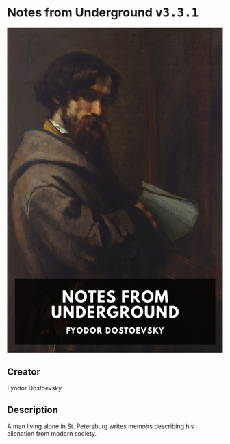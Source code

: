 
# Notes from Underground <kbd>v3.3.1</kbd>

<center>
  <img src="./cover-1024.jpg"/>
</center>

## Creator
Fyodor Dostoevsky

## Description
A man living alone in St. Petersburg writes memoirs describing his alienation from modern society.
